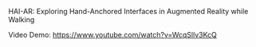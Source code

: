 HAI-AR: Exploring Hand-Anchored Interfaces in Augmented Reality while Walking

Video Demo: https://www.youtube.com/watch?v=WcqSllv3KcQ 
